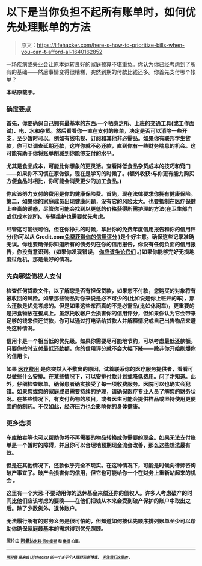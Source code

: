 # 以下是当你负担不起所有账单时，如何优先处理账单的方法

> 原文：<https://lifehacker.com/here-s-how-to-prioritize-bills-when-you-can-t-afford-al-1640162852>

一场疾病或失业会让原本运转良好的家庭预算不堪重负。你认为你已经考虑到了所有的基础——然后事情变得很糟糕，突然到期的付款比钱还多。你首先支付哪个帐单？



**本帖原载于**[](http://blog.credit.com/2014/09/what-order-do-you-pay-bills-when-you-cant-pay-them-all-96770/)****。****

### **确定要点**

**首先，你要确保自己拥有最基本的东西:一个栖身之所、上班的交通工具(或工作面试)、电、水和杂货。然后看看你一直在支付的账单，决定是否可以消除一些开支，至少暂时可以。例如有线电视、订阅和其他非必需品。如果你有联邦学生贷款，你可以调查延期还款，这样你就不必还款，直到你有一些财务喘息的机会。这可能有助于你将账单削减到你能够支付的水平。**

**尤其是食品成本，可能比你想象的更灵活。查看降低食品杂货成本的技巧和窍门——如果你不习惯在家做饭，现在是学习的时候了。(额外收获:与你更有能力购买方便食品时相比，你可能会消费更少的加工食品。)**

**你应该努力支付的费用是你的健康保险费。首先，现在法律要求你拥有健康保险。第二，如果你的家庭成员出现健康问题，没有它的风险太大。也要抵制在医疗保健上吝啬的诱惑，尽管你可能会找到以更低的价格获得所需护理的方法(在卫生部门或低成本诊所)。车辆维护也需要优先考虑。**

**尽管这可能很可怕，但在你挣扎的时候，拿出你的免费年度信用报告和你的信用评分(你可以从 Credit.com[免费获得你的信用评分](https://www.credit.com/free-credit-score/) )是个好主意。确保这些记录准确无误。你也要确保你知道所有的债务列在你的信用报告，你没有任何负面的信用报告，你没有意识到。(如果你发现错误， [你应该争论它们](http://www.credit.com/credit-reports/how-to-dispute-an-error-on-your-credit-report/) 。)如果你能够完好无损地度过危机，那是最好的情况。**

### **先向哪些债权人支付**

**检查任何贷款文件，以了解您是否有担保贷款，如果您不付款，您购买的对象将有被收回的风险。如果那些物品对你来说是必不可少的(比如说是你上班开的车)，那么还款是优先考虑的。但是如果这些东西真的不是必需品(比如休闲车)，更重要的是把食物放在餐桌上。虽然托收帐户会损害你的信用评分，但如果你认为它会带来足够的钱来偿还贷款，你可以通过打电话给贷款人并解释情况或自己出售物品来避免这种情况。**

**信用卡是一个相当低的优先级。如果你需要尽可能地节约，可以考虑最低还款额。只要你按时支付最低还款额，你的信用评分就不会大幅下降——除非你开始刷爆你的信用卡。**

**如果 [医疗费用](http://www.credit.com/credit-scores/how-medical-debt-can-impact-your-credit-score/) 是你突然入不敷出的原因，试着联系你的医疗服务提供者，看看可以做些什么安排。在某些情况下，可以安排付款计划或降低费用。问了才知道。此外，仔细检查账单，确保患者确实接受了每一项收费服务。医院可以也确实会犯错。如果您或您的家庭成员需要持续的护理，请确保医疗专业人员了解您的财务状况。在某些情况下，有支付药物的项目，或者医生可能会提供样品或坚持使用更便宜的仿制药。不仅如此，经济压力也会影响你的身体健康。**

### **更多选项**

**车库拍卖等也可以帮助你将不再需要的物品转换成你需要的现金。如果无法支付账单是一个暂时的障碍，并且你可以合理地预期现金流会改善，那么这些想法最有效。**

**但是在其他情况下，还款似乎完全不现实。在这种情况下，可能是时候向律师咨询破产事宜了。破产会损害你的信用，但它也可能给你一个在财务上重新站起来的机会 。**

**这里有一个大忌:不要动用你的退休基金来偿还你的债权人。许多人考虑破产的时间比他们应该考虑的要晚——在他们把钱从本来会受到破产保护的账户中取出之后。除了少数例外，退休账户。**

**无法履行所有的财务义务是很可怕的，但知道如何按优先顺序排列账单至少可以帮助你确保家庭最基本的需求得到优先照顾。**

**<small>照片由</small> [<small>阿曼达</small>](https://www.flickr.com/photos/pinprick/)<small>[<small>朱莉·凯尔泰斯</small>](https://www.flickr.com/photos/joyoflife/) <small>和</small> [<small>摩根</small>](https://www.flickr.com/photos/meddygarnet/) <small>拍摄。</small></small>**

* * *

**<small>[*<small>两分钱</small>*](http://twocents.lifehacker.com/) *<small>是来自 Lifehacker 的一个关于个人理财的新博客。</small>* [*<small>关注我们这里的</small>*](https://twitter.com/TwoCentsLH) <small>*。*</small></small>**

**<small></small>**